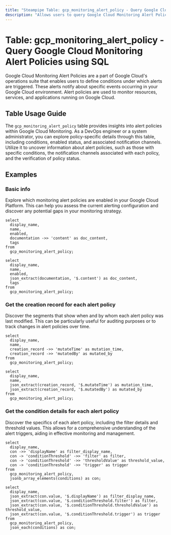 ```yaml
---
title: "Steampipe Table: gcp_monitoring_alert_policy - Query Google Cloud Monitoring Alert Policies using SQL"
description: "Allows users to query Google Cloud Monitoring Alert Policies, specifically providing insights into policy details, conditions, and notification channels."
---
```


# Table: gcp_monitoring_alert_policy - Query Google Cloud Monitoring Alert Policies using SQL

Google Cloud Monitoring Alert Policies are a part of Google Cloud's operations suite that enables users to define conditions under which alerts are triggered. These alerts notify about specific events occurring in your Google Cloud environment. Alert policies are used to monitor resources, services, and applications running on Google Cloud.

## Table Usage Guide

The `gcp_monitoring_alert_policy` table provides insights into alert policies within Google Cloud Monitoring. As a DevOps engineer or a system administrator, you can explore policy-specific details through this table, including conditions, enabled status, and associated notification channels. Utilize it to uncover information about alert policies, such as those with specific conditions, the notification channels associated with each policy, and the verification of policy status.

## Examples

### Basic info
Explore which monitoring alert policies are enabled in your Google Cloud Platform. This can help you assess the current alerting configuration and discover any potential gaps in your monitoring strategy.

```sql+postgres
select
  display_name,
  name,
  enabled,
  documentation ->> 'content' as doc_content,
  tags
from
  gcp_monitoring_alert_policy;
```

```sql+sqlite
select
  display_name,
  name,
  enabled,
  json_extract(documentation, '$.content') as doc_content,
  tags
from
  gcp_monitoring_alert_policy;
```


### Get the creation record for each alert policy
Discover the segments that show when and by whom each alert policy was last modified. This can be particularly useful for auditing purposes or to track changes in alert policies over time.

```sql+postgres
select
  display_name,
  name,
  creation_record ->> 'mutateTime' as mutation_time,
  creation_record ->> 'mutatedBy' as mutated_by
from
  gcp_monitoring_alert_policy;
```

```sql+sqlite
select
  display_name,
  name,
  json_extract(creation_record, '$.mutateTime') as mutation_time,
  json_extract(creation_record, '$.mutatedBy') as mutated_by
from
  gcp_monitoring_alert_policy;
```


### Get the condition details for each alert policy
Discover the specifics of each alert policy, including the filter details and threshold values. This allows for a comprehensive understanding of the alert triggers, aiding in effective monitoring and management.

```sql+postgres
select
  display_name,
  con ->> 'displayName' as filter_display_name,
  con -> 'conditionThreshold' ->> 'filter' as filter,
  con -> 'conditionThreshold' ->> 'thresholdValue' as threshold_value,
  con -> 'conditionThreshold' ->> 'trigger' as trigger
from
  gcp_monitoring_alert_policy,
  jsonb_array_elements(conditions) as con;
```

```sql+sqlite
select
  display_name,
  json_extract(con.value, '$.displayName') as filter_display_name,
  json_extract(con.value, '$.conditionThreshold.filter') as filter,
  json_extract(con.value, '$.conditionThreshold.thresholdValue') as threshold_value,
  json_extract(con.value, '$.conditionThreshold.trigger') as trigger
from
  gcp_monitoring_alert_policy,
  json_each(conditions) as con;
```